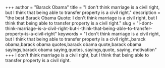 +++
author = "Barack Obama"
title = "I don't think marriage is a civil right, but I think that being able to transfer property is a civil right."
description = "the best Barack Obama Quote: I don't think marriage is a civil right, but I think that being able to transfer property is a civil right."
slug = "i-dont-think-marriage-is-a-civil-right-but-i-think-that-being-able-to-transfer-property-is-a-civil-right"
keywords = "I don't think marriage is a civil right, but I think that being able to transfer property is a civil right.,barack obama,barack obama quotes,barack obama quote,barack obama sayings,barack obama saying,quotes, sayings,quote, saying, motivation"
+++
I don't think marriage is a civil right, but I think that being able to transfer property is a civil right.
